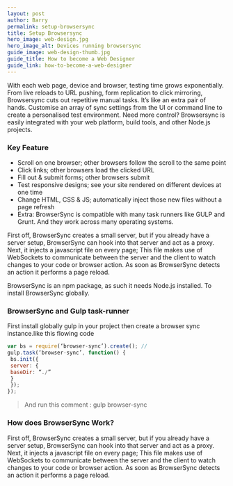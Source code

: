 ```yaml
---
layout: post
author: Barry
permalink: setup-browsersync
title: Setup Browsersync
hero_image: web-design.jpg
hero_image_alt: Devices running browsersync
guide_image: web-design-thumb.jpg
guide_title: How to become a Web Designer
guide_link: how-to-become-a-web-designer
---
```


With each web page, device and browser, testing time grows exponentially. From live reloads to URL pushing, form replication to click mirroring, Browsersync cuts out repetitive manual tasks. It’s like an extra pair of hands. Customise an array of sync settings from the UI or command line to create a personalised test environment. Need more control? Browsersync is easily integrated with your web platform, build tools, and other Node.js projects.
<!--more-->

### Key Feature

* Scroll on one browser; other browsers follow the scroll to the same point
* Click links; other browsers load the clicked URL
* Fill out & submit forms; other browsers submit
* Test responsive designs; see your site rendered on different devices at one time
* Change HTML, CSS & JS; automatically inject those new files without a page refresh
* Extra: BrowserSync is compatible with many task runners like GULP and Grunt. And they work across many operating systems.

First off, BrowserSync creates a small server, but if you already have a server setup, BrowserSync can hook into that server and act as a proxy. Next, it injects a javascript file on every page; This file makes use of WebSockets to communicate between the server and the client to watch changes to your code or browser action. As soon as BrowserSync detects an action it performs a page reload.

BrowserSync is an npm package, as such it needs Node.js installed. To install BrowserSync globally.

### BrowserSync and Gulp task-runner

First install globally gulp in your project then create a browser sync instance.like this flowing code

```javascript
var bs = require(‘browser-sync’).create(); //
gulp.task(‘browser-sync’, function() {
 bs.init({
 server: {
 baseDir: “./”
 }
 });
});
```
> And run this comment : gulp browser-sync

### How does BrowserSync Work?

First off, BrowserSync creates a small server, but if you already have a server setup, BrowserSync can hook into that server and act as a proxy. Next, it injects a javascript file on every page; This file makes use of WebSockets to communicate between the server and the client to watch changes to your code or browser action. As soon as BrowserSync detects an action it performs a page reload.






